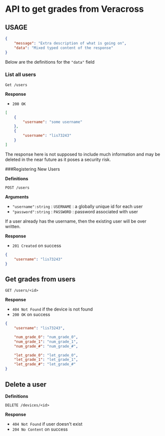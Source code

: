 # API to get grades from Veracross

## USAGE

```json
{
    "message": "Extra description of what is going on",
    "data": "Mixed typed content of the response"
}
```

Below are the definitions for the `"data"` field

### List all users

`Get /users`

**Response**

- `200 OK`

```json
[
    {
        "username": "some username"
    },
    {
        "username": "lis73243"
    }
]
```
The response here is not supposed to include much information
and may be deleted in the near future as it poses a security risk.

###Registering New Users

**Definitions**

`POST /users`

**Arguments**

- `"username":string` : `USERNAME` : a globally unique id for each user
- `"password":string` : `PASSWORD` : password associated with user

If a user already has the username, then the existing user will be over written.

**Response**

- `201 Created` on success

```json
{
    "username": "lis73243"
}
```

## Get grades from users

`GET /users/<id>`

**Response**

- `404 Not Found` if the device is not found
- `200 OK` on success

```json
{
    "username": "lis73243",

    "num_grade_0": "num_grade_0",
    "num_grade_1": "num_grade_1",
    "num_grade_#": "num_grade_#",

    "let_grade_0": "let_grade_0",
    "let_grade_1": "let_grade_1",
    "let_grade_#": "let_grade_#"
}
```

## Delete a user

**Definitions**

`DELETE /devices/<id>`

**Response**

- `404 Not Found` if user doesn't exist
- `204 No Content` on success